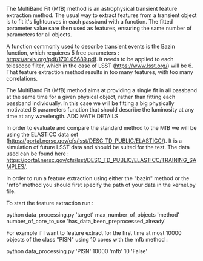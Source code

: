 The MultiBand Fit (MfB) method is an astrophysical transient feature extraction method. 
The usual way to extract features from a transient object is to fit it's lightcurves in each passband with a function. 
The fitted parameter value sare then used as features, ensuring the same number of parameters for all objects.


A function commonly used to describe transient events is the Bazin function, which requieres 5 free parameters : https://arxiv.org/pdf/1701.05689.pdf.
It needs to be applied to each telescope filter, which in the case of LSST (https://www.lsst.org/) will be 6. 
That feature extraction method results in too many features, with too many correlations.

The MultiBand Fit (MfB) method aims at providing a single fit in all passband at the same time for a given physical object, rather than fitting each passband individually.
In this case we will be fitting a big physically motivated 8 parameters function that should describe the luminosity at any time at any wavelength.
ADD MATH DETAILS

In order to evaluate and compare the standard method to the MfB we will be using the ELASTiCC data set (https://portal.nersc.gov/cfs/lsst/DESC_TD_PUBLIC/ELASTICC/).
It is a simulation of future LSST data and should be suited for the test. The data used can be found here : https://portal.nersc.gov/cfs/lsst/DESC_TD_PUBLIC/ELASTICC/TRAINING_SAMPLES/.

In order to run a feature extraction using either the "bazin" method or the "mfb" method you should first specify the path of your data in the kernel.py file.

To start the feature extraction run :

  python data_processing.py 'target' max_number_of_objects 'method' number_of_core_to_use 'has_data_been_preprocessed_already'
  
For example if I want to feature extract for the first time at most 10000 objects of the class "PISN" using 10 cores with the mfb method :

  python data_processing.py 'PISN' 10000 'mfb' 10 'False'
